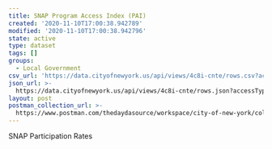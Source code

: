 ```yaml
---
title: SNAP Program Access Index (PAI)
created: '2020-11-10T17:00:38.942789'
modified: '2020-11-10T17:00:38.942796'
state: active
type: dataset
tags: []
groups:
  - Local Government
csv_url: 'https://data.cityofnewyork.us/api/views/4c8i-cnte/rows.csv?accessType=DOWNLOAD'
json_url: >-
  https://data.cityofnewyork.us/api/views/4c8i-cnte/rows.json?accessType=DOWNLOAD
layout: post
postman_collection_url: >-
  https://www.postman.com/thedaydasource/workspace/city-of-new-york/collection/15909983-c74118d4-6b0b-4dba-b661-6700e2fdeaa6
---
```

SNAP Participation Rates

